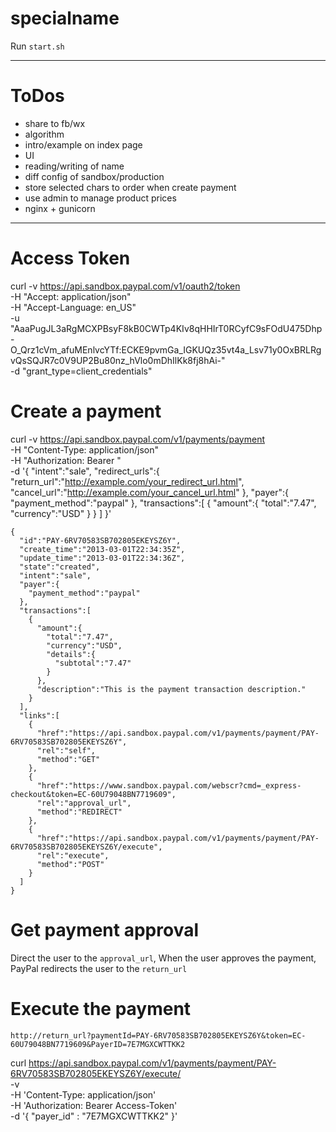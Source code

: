 # specialname

Run `start.sh`

-------
# ToDos

- share to fb/wx
- algorithm
- intro/example on index page
- UI
- reading/writing of name
- diff config of sandbox/production
- store selected chars to order when create payment
- use admin to manage product prices
- nginx + gunicorn


-------

# Access Token

curl -v https://api.sandbox.paypal.com/v1/oauth2/token \
  -H "Accept: application/json" \
  -H "Accept-Language: en_US" \
  -u "AaaPugJL3aRgMCXPBsyF8kB0CWTp4KIv8qHHIrT0RCyfC9sFOdU475Dhp-O_Qrz1cVm_afuMEnlvcYTf:ECKE9pvmGa_IGKUQz35vt4a_Lsv71y0OxBRLRgvQsSQJR7c0V9UP2Bu80nz_hVlo0mDhIlKk8fj8hAi-" \
  -d "grant_type=client_credentials"






# Create a payment

curl -v https://api.sandbox.paypal.com/v1/payments/payment \
  -H "Content-Type: application/json" \
  -H "Authorization: Bearer <Access-Token>" \
  -d '{
  "intent":"sale",
  "redirect_urls":{
    "return_url":"http://example.com/your_redirect_url.html",
    "cancel_url":"http://example.com/your_cancel_url.html"
  },
  "payer":{
    "payment_method":"paypal"
  },
  "transactions":[
    {
      "amount":{
        "total":"7.47",
        "currency":"USD"
      }
    }
  ]
}'

    {
      "id":"PAY-6RV70583SB702805EKEYSZ6Y",
      "create_time":"2013-03-01T22:34:35Z",
      "update_time":"2013-03-01T22:34:36Z",
      "state":"created",
      "intent":"sale",
      "payer":{
        "payment_method":"paypal"
      },
      "transactions":[
        {
          "amount":{
            "total":"7.47",
            "currency":"USD",
            "details":{
              "subtotal":"7.47"
            }
          },
          "description":"This is the payment transaction description."
        }
      ],
      "links":[
        {
          "href":"https://api.sandbox.paypal.com/v1/payments/payment/PAY-6RV70583SB702805EKEYSZ6Y",
          "rel":"self",
          "method":"GET"
        },
        {
          "href":"https://www.sandbox.paypal.com/webscr?cmd=_express-checkout&token=EC-60U79048BN7719609",
          "rel":"approval_url",
          "method":"REDIRECT"
        },
        {
          "href":"https://api.sandbox.paypal.com/v1/payments/payment/PAY-6RV70583SB702805EKEYSZ6Y/execute",
          "rel":"execute",
          "method":"POST"
        }
      ]
    }

# Get payment approval
Direct the user to the `approval_url`, When the user approves the payment, PayPal redirects the user to the `return_url`

# Execute the payment
        
    http://return_url?paymentId=PAY-6RV70583SB702805EKEYSZ6Y&token=EC-60U79048BN7719609&PayerID=7E7MGXCWTTKK2

curl https://api.sandbox.paypal.com/v1/payments/payment/PAY-6RV70583SB702805EKEYSZ6Y/execute/ \
  -v \
  -H 'Content-Type: application/json' \
  -H 'Authorization: Bearer Access-Token' \
  -d '{ "payer_id" : "7E7MGXCWTTKK2" }'
  

